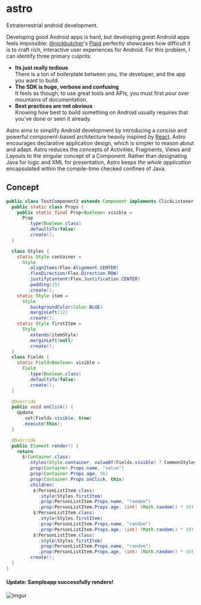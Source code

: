 # astro
Extraterrestrial android development.  
  
Developing good Android apps is hard, but developing _great_ Android apps feels impossible: [@nickbutcher](https://github.com/nickbutcher/plaid)'s [Plaid](https://github.com/nickbutcher/plaid) perfectly showcases how difficult it is to craft rich, interactive user experiences for Android. For this problem, I can identify three primary culprits:
- **Its just really tedious**  
There is a ton of boilerplate between you, the developer, and the app you want to build.
- **The SDK is huge, verbose and confusing**  
It feels as though, to use great tools and APIs, you must first pour over mountains of documentation.
- **Best practices are not obvious**  
Knowing how best to build something on Android usually requires that you've done or seen it already.  

Astro aims to simplify Android development by introducing a concise and powerful component-based architecture heavily inspired by [React](https://github.com/facebook/react). Astro encourages declarative application design, which is simpler to reason about and adapt. Astro reduces the concepts of Activities, Fragments, Views and Layouts to the singular concept of a Component. Rather than designating Java for logic and XML for presentation, Astro keeps _the whole application_ encapsulated within the compile-time checked confines of Java.

## Concept
```java
public class TestComponent2 extends Component implements ClickListener {
  public static class Props {
    public static final Prop<Boolean> visible =
      Prop
        .type(Boolean.class)
        .defaultsTo(false)
        .create();
  }

  class Styles {
    static Style container =
      Style
        .alignItems(Flex.Alignment.CENTER)
        .flexDirection(Flex.Direction.ROW)
        .justifyContent(Flex.Justification.CENTER)
        .padding(15)
        .create();
    static Style item =
      Style
        .backgroundColor(Color.BLUE)
        .marginLeft(12)
        .create();
    static Style firstItem =
      Style
        .extends(itemStyle)
        .marginLeft(null)
        .create();
  }
  class Fields {
    static Field<Boolean> visible =
      Field
        .type(Boolean.class)
        .defaultsTo(false)
        .create();
  }

  @Override
  public void onClick() {
    Update
      .set(Fields.visible, true)
      .execute(this);
  }

  @Override
  public Element render() {
    return
      $(Container.class)
        .styles(Style.container, valueOf(Fields.visible) ? CommonStyles.invisible : null)
        .prop(Container.Props.name, "value")
        .prop(Container.Props.age, 56)
        .prop(Container.Props.onClick, this)
        .children(
          $(PersonListItem.class)
            .style(Styles.firstItem)
            .prop(PersonListItem.Props.name, "random")
            .prop(PersonListItem.Props.age, (int) (Math.random() * 19)),
          $(PersonListItem.class)
            .style(Styles.firstItem)
            .prop(PersonListItem.Props.name, "random")
            .prop(PersonListItem.Props.age, (int) (Math.random() * 19)),
          $(PersonListItem.class)
            .style(Styles.firstItem)
            .prop(PersonListItem.Props.name, "random")
            .prop(PersonListItem.Props.age, (int) (Math.random() * 19)))
        .create();
  }
}
```

#### Update: Sampleapp successfully renders!  
![Imgur](http://i.imgur.com/Jt0vx6e.png)
